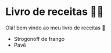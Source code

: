 # Livro de receitas :woman_cook:



Olá! bem vindo ao meu livro de receitas :wave:

- Strogonoff de frango
- Pavê